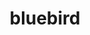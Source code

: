 ---
git: https://github.com/petkaantonov/bluebird
logohandle: bluebirdjs
sort: bluebirdjs
title: bluebird
website: http://bluebirdjs.com/
---